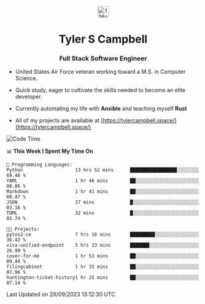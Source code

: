 <p align="center">
<a href="https://www.linkedin.com/in/t36campbell" target="blank"><img align="center" src="https://ik.imagekit.io/t36campbell/Portfolio/linkedin.png.original_m8bbGgPh6.png" alt="t36campbell" height="30" width="30" /></a>
</p>
<h1 align="center">Tyler S Campbell</h1>
<h3 align="center">Full Stack Software Engineer</h3>

* United States Air Force veteran working toward a M.S. in Computer Science.

* Quick study, eager to cultivate the skills needed to become an elite developer.

* Currently automating my life with **Ansible** and teaching myself **Rust**

* All of my projects are available at [https://tylercampbell.space/](https://tylercampbell.space/)

<!--START_SECTION:waka-->
![Code Time](http://img.shields.io/badge/Code%20Time-2%2C852%20hrs%205%20mins-blue)

📊 **This Week I Spent My Time On** 

```text
💬 Programming Languages: 
Python                   13 hrs 52 mins      █████████████████░░░░░░░░   69.46 % 
YAML                     1 hr 46 mins        ██░░░░░░░░░░░░░░░░░░░░░░░   08.86 % 
Markdown                 1 hr 41 mins        ██░░░░░░░░░░░░░░░░░░░░░░░   08.47 % 
JSON                     37 mins             █░░░░░░░░░░░░░░░░░░░░░░░░   03.16 % 
TOML                     32 mins             █░░░░░░░░░░░░░░░░░░░░░░░░   02.74 % 

🐱‍💻 Projects: 
pytos2-ce                7 hrs 16 mins       █████████░░░░░░░░░░░░░░░░   36.42 % 
visa-unified-endpoint    5 hrs 23 mins       ███████░░░░░░░░░░░░░░░░░░   26.99 % 
cover-for-me             1 hr 53 mins        ██░░░░░░░░░░░░░░░░░░░░░░░   09.44 % 
filingcabinet            1 hr 35 mins        ██░░░░░░░░░░░░░░░░░░░░░░░   07.96 % 
huntington-ticket-history1 hr 25 mins        ██░░░░░░░░░░░░░░░░░░░░░░░   07.14 % 
```


 Last Updated on 29/09/2023 13:12:30 UTC
<!--END_SECTION:waka-->
